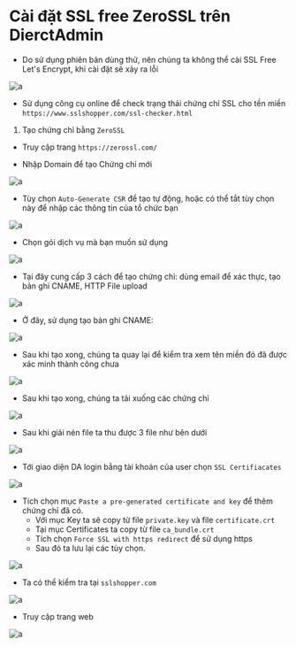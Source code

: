 # Cài đặt SSL free ZeroSSL trên DierctAdmin

- Do sử dụng phiên bản dùng thử, nên chúng ta không thể cài SSL Free Let's Encrypt, khi cài đặt sẽ xảy ra lỗi 

![a](https://f5-zpcloud.zdn.vn/7211604397208934384/919d42fd3d27f079a936.jpg)

- Sử dụng công cụ online để check trạng thái chứng chỉ SSL cho tền miền `https://www.sslshopper.com/ssl-checker.html`

1. Tạo chứng chỉ bằng `ZeroSSL`

- Truy cập trang `https://zerossl.com/`

- Nhập Domain để tạo Chứng chỉ mới

![a](https://f6-zpcloud.zdn.vn/2311644400832814996/8180c49d7578b826e169.jpg)

- Tùy chọn `Auto-Generate CSR` để tạo tự động, hoặc có thể tắt tùy chọn này để nhập các thông tin của tổ chức bạn

![a](https://f6-zpcloud.zdn.vn/2010250718427641223/17c5ea2858cd9593ccdc.jpg)

- Chọn gói dịch vụ mà bạn muốn sử dụng 

![a](https://f4-zpcloud.zdn.vn/5304592142182307956/aa01b5f60613cb4d9202.jpg)

- Tại đây cung cấp 3 cách để tạo chứng chỉ: dùng email để xác thực, tạo bản ghi CNAME, HTTP File upload

![a](https://f4-zpcloud.zdn.vn/5304592142182307956/aa01b5f60613cb4d9202.jpg)

- Ở đây, sử dụng tạo bản ghi CNAME:

![a](https://f6-zpcloud.zdn.vn/1153841704800373871/696c64a1c0440d1a5455.jpg)

- Sau khi tạo xong, chúng ta quay lại để kiểm tra xem tên miền đó đã được xác minh thành công chưa

![a](https://f4-zpcloud.zdn.vn/2073864432418079257/62b232df853a4864112b.jpg)

- Sau khi tạo xong, chúng ta tải xuống các chứng chỉ

![a](https://f6-zpcloud.zdn.vn/7710019439448130990/cb726ec2842749791036.jpg)

- Sau khi giải nén file ta thu được 3 file như bên dưới

![a](https://f5-zpcloud.zdn.vn/3064404904739805302/b8141e0f20ebedb5b4fa.jpg)

- Tới giao diện DA login bằng tài khoản của user chọn `SSL Certifiacates`

![a](https://f6-zpcloud.zdn.vn/5825221991920446050/2c47d22fe0cb2d9574da.jpg)

- Tích chọn mục `Paste a pre-generated certificate and key` để thêm chứng chỉ đã có. 
  - Với mục Key ta sẽ copy từ file `private.key` và file `certificate.crt`
  - Tại mục Certificates ta copy từ file `ca_bundle.crt`
  - Tích chọn `Force SSL with https redirect` để sử dụng https
  - Sau đó ta lưu lại các tùy chọn.

![a](https://f5-zpcloud.zdn.vn/4663545994445247142/fabebf8397675a390376.jpg)

- Ta có thể kiểm tra tại `sslshopper.com`

![a](https://f5-zpcloud.zdn.vn/3437360529653163985/e27f94c7b823757d2c32.jpg)

- Truy cập trang web

![a](https://f6-zpcloud.zdn.vn/7935540514339992267/8989465c6cb8a1e6f8a9.jpg)






